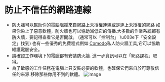 [Title]: # (防止不信任的網路連線)
[Order]: # (2)

# 防止不信任的網路連線
* 防火牆可以幫助你的電腦阻攔來自網路上未授權連線或是連上未授權的網路 如果你染上了惡意軟體，防火牆也可以協助減低它的傳播.大多數的作業系統都有防火牆，要記得查看它是否開啟。 (通常可以「控制台」 \u003e下「安全設定」找到) 也有一些優秀的免費程式例如 [Comodo](https://securityinabox.org/comodofirewall_main)私人防火牆工具,它可以協助維護電腦安全。
* 請確認工作環境下的電臘都有安裝防火牆. 進一步資訊可以在「網路課程」取得。
* 為了敏感的工作任務在電腦上只安裝必要的軟體，也確保它們來自於可尊敬信任的來源.移除那些你用不到的軟體。
![image](malware_adv3.png)